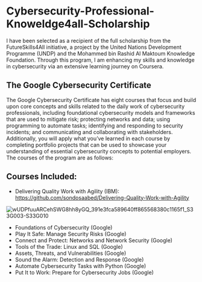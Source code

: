 # Cybersecurity-Professional-Knoweldge4all-Scholarship
I have been selected as a recipient of the full scholarship from the FutureSkills4All initiative, a project by the United Nations Development Programme (UNDP) and the Mohammed bin Rashid Al Maktoum Knowledge Foundation. Through this program, I am enhancing my skills and knowledge in cybersecurity via an extensive learning journey on Coursera.

## The Google Cybersecurity Certificate
The Google Cybersecurity Certificate has eight courses that focus and build upon core concepts and skills related to the daily work of cybersecurity professionals, including foundational cybersecurity models and frameworks that are used to mitigate risk; protecting networks and data; using programming to automate tasks; identifying and responding to security incidents; and communicating and collaborating with stakeholders. Additionally, you will apply what you’ve learned in each course by completing portfolio projects that can be used to showcase your understanding of essential cybersecurity concepts to potential employers. The courses of the program are as follows: 

## Courses Included:
- Delivering Quality Work with Agility (IBM): https://github.com/sondosaabed/Delivering-Quality-Work-with-Agility

![wUDPfuuARCehSWG8hh8yGQ_391e3fca589640ff865568380c1165f1_S33G003-S33G010](https://github.com/user-attachments/assets/1109190a-94f8-44b2-9bef-610166d83082)

- Foundations of Cybersecurity (Google)
- Play It Safe: Manage Security Risks (Google)
- Connect and Protect: Networks and Network Security (Google)
- Tools of the Trade: Linux and SQL (Google)
- Assets, Threats, and Vulnerabilities (Google)
- Sound the Alarm: Detection and Response (Google)
- Automate Cybersecurity Tasks with Python (Google)
- Put It to Work: Prepare for Cybersecurity Jobs (Google)
